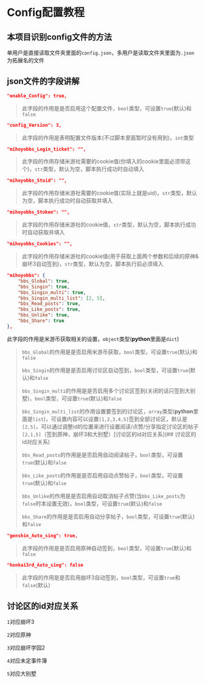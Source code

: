 # Config配置教程

## 本项目识别config文件的方法

单用户是直接读取文件夹里面的`config.json`，多用户是读取文件夹里面为`.json`为拓展名的文件

## json文件的字段讲解

```json
"enable_Config": true,
```

>此字段的作用是是否启用这个配置文件，`bool`类型，可设置`true`(默认)和`false`

```json
"config_Version": 3,
```

>此字段的作用是表明配置文件版本(不过脚本里面暂时没有用到)，`int`类型

```json
"mihoyobbs_Login_ticket": "", 
```

>此字段的作用存储米游社需要的cookie值(你填入的cookie里面必须带这个)，`str`类型，默认为空，脚本执行成功时自动填入

```json
"mihoyobbs_Stuid": "",
```

>此字段的作用存储米游社需要的cookie值(实际上就是uid)，`str`类型，默认为空，脚本执行成功时自动获取并填入

```json
"mihoyobbs_Stoken": "", 
```

>此字段的作用存储米游社的cookie值，`str`类型，默认为空，脚本执行成功时自动获取并填入

```json
"mihoyobbs_Cookies": "", 
```

>此字段的作用存储米游社的cookie值(用于获取上面两个参数和后续的原神&崩坏3自动签到)，`str`类型，默认为空，脚本执行前必须填入

```json
"mihoyobbs": {
    "bbs_Global": true, 
    "bbs_Singin": true, 
    "bbs_Singin_multi": true, 
    "bbs_Singin_multi_list": [2, 5], 
    "bbs_Read_posts": true, 
    "bbs_Like_posts": true, 
    "bbs_Unlike": true, 
    "bbs_Share": true
}, 
```

此字段的作用是米游币获取相关的设置，`object`类型(**python**里面是`dict`)

>`bbs_Global`的作用是是否启用米游币获取，`bool`类型，可设置`true`(默认)和`false`
>
>`bbs_Singin`的作用是是否启用讨论区自动签到，`bool`类型，可设置`true`(默认)和`false`
>
>`bbs_Singin_multi`的作用是是否启用多个讨论区签到(关闭的话只签到大别墅)，`bool`类型，可设置`true`(默认)和`false`
>
>`bbs_Singin_multi_list`的作用设置要签到的讨论区，`array`类型(**python**里面是`list`)，可设置内容可以设置`[1,2,3,4,5]`签到全部讨论区，默认是`[2,5]`，可以通过调整id的位置来进行设置阅读/点赞/分享指定讨论区的帖子`[2,1,5]`（签到原神，崩坏3和大别墅）[讨论区的id对应关系](## 讨论区的id对应关系)
>
>`bbs_Read_posts`的作用是是否启用自动阅读帖子，`bool`类型，可设置`true`(默认)和`false`
>
>`bbs_Like_posts`的作用是是否启用自动点赞帖子，`bool`类型，可设置`true`(默认)和`false`
>
>`bbs_Unlike`的作用是是否启用自动取消帖子点赞(当`bbs_Like_posts`为`false`时本设置无效)，`bool`类型，可设置`true`(默认)和`false`
>
>`bbs_Share`的作用是是否启用自动分享帖子，`bool`类型，可设置`true`(默认)和`false`

```json
"genshin_Auto_sing": true,
```

>此字段的作用是是否启用原神自动签到，`bool`类型，可设置`true`(默认)和`false`

```json
"honkai3rd_Auto_sing": false
```

>此字段的作用是是否启用崩坏3自动签到，`bool`类型，可设置`true`和`false`(默认)

## 讨论区的id对应关系

`1`对应崩坏3

`2`对应原神

`3`对应崩坏学园2

`4`对应未定事件簿

`5`对应大别墅
